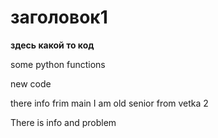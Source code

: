 # заголовок1

__здесь какой то код__

some python functions

new code

there info frim main
I am old senior from vetka 2

There is info and problem
